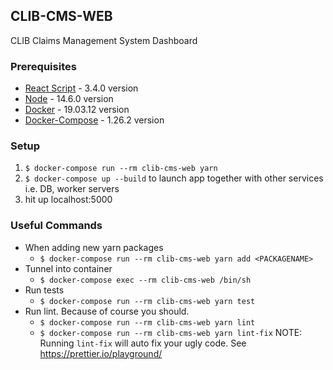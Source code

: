 ## CLIB-CMS-WEB
CLIB Claims Management System Dashboard

### Prerequisites

- [React Script](https://www.npmjs.com/package/react-scripts) - 3.4.0 version
- [Node](https://github.com/nodejs/node/blob/master/doc/changelogs/CHANGELOG_V14.md#14.6.0) - 14.6.0 version
- [Docker](https://docs.docker.com/docker-for-mac/install/) - 19.03.12 version
- [Docker-Compose](https://docs.docker.com/compose/install/) - 1.26.2 version


### Setup

1. `$ docker-compose run --rm clib-cms-web yarn`
2. `$ docker-compose up --build` to launch app together with other services i.e. DB, worker servers
4. hit up localhost:5000


### Useful Commands

- When adding new yarn packages
  - `$ docker-compose run --rm clib-cms-web yarn add <PACKAGENAME>`
- Tunnel into container
  - `$ docker-compose exec --rm clib-cms-web /bin/sh`
- Run tests
  - `$ docker-compose run --rm clib-cms-web yarn test`
- Run lint. Because of course you should.
  - `$ docker-compose run --rm clib-cms-web yarn lint`
  - `$ docker-compose run --rm clib-cms-web yarn lint-fix`
NOTE: Running `lint-fix` will auto fix your ugly code. See https://prettier.io/playground/
